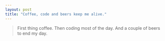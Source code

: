 ```yaml
---
layout: post
title: "Coffee, code and beers keep me alive."
---
```


>First thing coffee.
>Then coding most of the day.
>And a couple of beers to end my day.